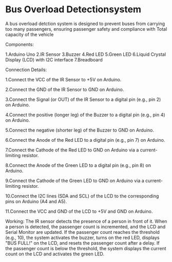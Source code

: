 # Bus Overload Detectionsystem
A bus overload detction system is designed to prevent buses from carrying too many passengers, ensuring passenger safety and compliance with Total capacity of the vehicle

Components:

1.Arduino Uno
2.IR Sensor 
3.Buzzer
4.Red LED 
5.Green LED 
6.Liquid Crystal Display (LCD) with I2C interface
7.Breadboard 

Connection Details:

1.Connect the VCC of the IR Sensor to +5V on Arduino.

2.Connect the GND of the IR Sensor to GND on Arduino.

3.Connect the Signal (or OUT) of the IR Sensor to a digital pin (e.g., pin 2) on Arduino.

4.Connect the positive (longer leg) of the Buzzer to a digital pin (e.g., pin 4) on Arduino.

5.Connect the negative (shorter leg) of the Buzzer to GND on Arduino.

6.Connect the Anode of the Red LED to a digital pin (e.g., pin 7) on Arduino.

7.Connect the Cathode of the Red LED to GND on Arduino via a current-limiting resistor.

8.Connect the Anode of the Green LED to a digital pin (e.g., pin 8) on Arduino.

9.Connect the Cathode of the Green LED to GND on Arduino via a current-limiting resistor.

10.Connect the I2C lines (SDA and SCL) of the LCD to the corresponding pins on Arduino (A4 and A5).

11.Connect the VCC and GND of the LCD to +5V and GND on Arduino.

Working:
The IR sensor detects the presence of a person in front of it.
When a person is detected, the passenger count is incremented, and the LCD and Serial Monitor are updated.
If the passenger count reaches the threshold (e.g., 10), the system activates the buzzer, turns on the red LED, displays "BUS FULL!" on the LCD, and resets the passenger count after a delay.
If the passenger count is below the threshold, the system displays the current count on the LCD and activates the green LED.
